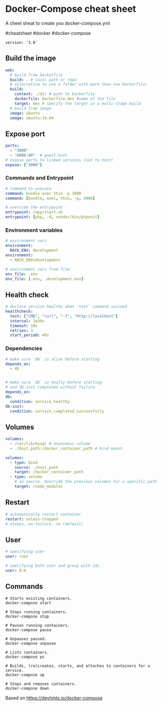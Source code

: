 # Docker-Compose cheat sheet
A cheet sheat to create you docker-compose.yml

#cheatsheet #docker #docker-compose

`version: '3.8'`

## Build the image

```yaml
web:
  # build from Dockerfile
  build: . # local path or repo
  # alternative to use a folder with more than one Dockerfile:
  build:
    context: ./dir # path to Dockerfile
    dockerfile: Dockerfile.dev #name of the file
    target: dev # specify the target in a multi-stage build
  # build from image
  image: ubuntu
  image: ubuntu:14.04
```

## Expose port

```yaml
ports:
  - "3000"
  - "8000:80"  # guest:host
# expose ports to linked services (not to host)
expose: ["3000"]
```

### Commands and Entrypoint

```yaml
# command to execute
command: bundle exec thin -p 3000
command: [bundle, exec, thin, -p, 3000]

# override the entrypoint
entrypoint: /app/start.sh
entrypoint: [php, -d, vendor/bin/phpunit]
```

### Environment variables

```yaml
# environment vars
environment:
  RACK_ENV: development
environment:
  - RACK_ENV=development

# environment vars from file
env_file: .env
env_file: [.env, .development.env]
```

## Health check

```yaml
# declare service healthy when `test` command succeed
healthcheck:
  test: ["CMD", "curl", "-f", "http://localhost"]
  interval: 1m30s
  timeout: 10s
  retries: 3
  start_period: 40s
```

### Dependencies

```yaml
# make sure `db` is alive before starting
depends_on:
  - db


# make sure `db` is healty before starting
# and db-init completed without failure
depends_on:
db:
  condition: service_healthy
db-init:
  condition: service_completed_successfully

```

## Volumes

```yaml
volumes:
  - /var/lib/mysql # anonimous volume
  - ./host_path:/docker_container_path # bind mount
```
```yaml
volumes:
  - type: bind
    source: ./host_path
    target: /docker_container_path
  - type: volume
    # no source. Override the previous volumes for a specific path 
    target: /node_modules
```

## Restart

```yaml
# automatically restart container
restart: unless-stopped
# always, on-failure, no (default)
```

## User

```yaml
# specifying user
user: root
```

```yaml
# specifying both user and group with ids
user: 0:0
```
## Commands
``` shell
# Starts existing containers.
docker-compose start

# Stops running containers.
docker-compose stop

# Pauses running containers.
docker-compose pause

# Unpauses paused.
docker-compose unpause

# Lists containers.
docker-compose ps

# Builds, (re)creates, starts, and attaches to containers for a service.
docker-compose up

# Stops and removes containers.
docker-compose down
```


Based on https://devhints.io/docker-compose
